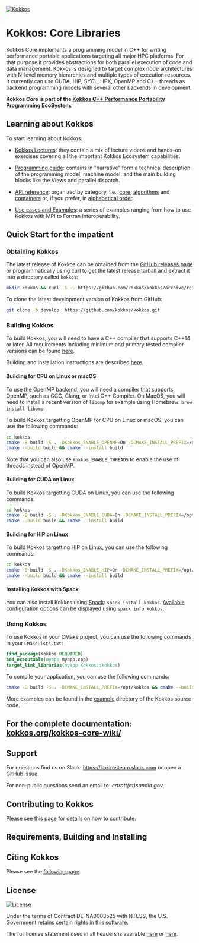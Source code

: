 [![Kokkos](https://avatars2.githubusercontent.com/u/10199860?s=200&v=4)](https://kokkos.org)

# Kokkos: Core Libraries

Kokkos Core implements a programming model in C++ for writing performance portable
applications targeting all major HPC platforms. For that purpose it provides
abstractions for both parallel execution of code and data management.
Kokkos is designed to target complex node architectures with N-level memory
hierarchies and multiple types of execution resources. It currently can use
CUDA, HIP, SYCL, HPX, OpenMP and C++ threads as backend programming models with several other
backends in development.

**Kokkos Core is part of the [Kokkos C++ Performance Portability Programming EcoSystem](https://kokkos.org/about/abstract/).**

## Learning about Kokkos

To start learning about Kokkos:

- [Kokkos Lectures](https://kokkos.org/kokkos-core-wiki/videolectures.html): they contain a mix of lecture videos and hands-on exercises covering all the important Kokkos Ecosystem capabilities.

- [Programming guide](https://kokkos.org/kokkos-core-wiki/programmingguide.html): contains in "narrative" form a technical description of the programming model, machine model, and the main building blocks like the Views and parallel dispatch.

- [API reference](https://kokkos.org/kokkos-core-wiki/): organized by category, i.e., [core](https://kokkos.org/kokkos-core-wiki/API/core-index.html), [algorithms](https://kokkos.org/kokkos-core-wiki/API/algorithms-index.html) and [containers](https://kokkos.org/kokkos-core-wiki/API/containers-index.html) or, if you prefer, in [alphabetical order](https://kokkos.org/kokkos-core-wiki/API/alphabetical.html).

- [Use cases and Examples](https://kokkos.org/kokkos-core-wiki/usecases.html): a series of examples ranging from how to use Kokkos with MPI to Fortran interoperability.

## Quick Start for the impatient

### Obtaining Kokkos

The latest release of Kokkos can be obtained from the [GitHub releases page](https://github.com/kokkos/kokkos/releases/latest)
or programmatically using curl to get the latest release tarball and extract it into a directory called `kokkos`:

```bash
mkdir kokkos && curl -s -L https://github.com/kokkos/kokkos/archive/refs/tags/4.2.00.tar.gz | tar xz - -C kokkos --strip-components 1
```

To clone the latest development version of Kokkos from GitHub:

```bash
git clone -b develop  https://github.com/kokkos/kokkos.git
```

### Building Kokkos

To build Kokkos, you will need to have a C++ compiler that supports C++14 or later.
All requirements including minimum and primary tested compiler versions can be found [here](https://kokkos.org/kokkos-core-wiki/requirements.html).

Building and installation instructions are described [here](https://kokkos.org/kokkos-core-wiki/building.html).

#### Building for CPU on Linux or macOS

To use the OpenMP backend, you will need a compiler that supports OpenMP, such as GCC, Clang, or Intel C++ Compiler.
On MacOS, you will need to install a recent version of `libomp` for example using Homebrew: `brew install libomp`.

To build Kokkos targetting OpenMP for CPU on Linux or macOS, you can use the following commands:

```bash
cd kokkos
cmake -B build -S . -DKokkos_ENABLE_OPENMP=On -DCMAKE_INSTALL_PREFIX=/opt/kokkos
cmake --build build && cmake --install build
```

Note that you can also use `Kokkos_ENABLE_THREADS` to enable the use of threads instead of OpenMP.

#### Building for CUDA on Linux

To build Kokkos targetting CUDA on Linux, you can use the following commands:

```bash
cd kokkos
cmake -B build -S . -DKokkos_ENABLE_CUDA=On -DCMAKE_INSTALL_PREFIX=/opt/kokkos
cmake --build build && cmake --install build
```

#### Building for HIP on Linux

To build Kokkos targetting HIP on Linux, you can use the following commands:

```bash
cd kokkos
cmake -B build -S . -DKokkos_ENABLE_HIP=On -DCMAKE_INSTALL_PREFIX=/opt/kokkos
cmake --build build && cmake --install build
```

#### Installing Kokkos with Spack

You can also install Kokkos using [Spack](https://spack.io/): `spack install kokkos`. [Available configuration options](https://packages.spack.io/package.html?name=kokkos) can be displayed using `spack info kokkos`.


### Using Kokkos

To use Kokkos in your CMake project, you can use the following commands in your `CMakeLists.txt`:

```cmake
find_package(Kokkos REQUIRED)
add_executable(myapp myapp.cpp)
target_link_libraries(myapp Kokkos::kokkos)
```

To compile your application, you can use the following commands:

```bash
cmake -B build -S . -DCMAKE_INSTALL_PREFIX=/opt/kokkos && cmake --build build
```

More examples can be found in the [example](https://github.com/kokkos/kokkos/example) directory of the Kokkos source code.

## For the complete documentation: [kokkos.org/kokkos-core-wiki/](https://kokkos.org/kokkos-core-wiki/)

## Support

For questions find us on Slack: https://kokkosteam.slack.com or open a GitHub issue.

For non-public questions send an email to: *crtrott(at)sandia.gov*

## Contributing to Kokkos

Please see [this page](https://kokkos.org/kokkos-core-wiki/contributing.html) for details on how to contribute.

## Requirements, Building and Installing



## Citing Kokkos

Please see the [following page](https://kokkos.org/kokkos-core-wiki/citation.html).

## License

[![License](https://img.shields.io/badge/License-Apache--2.0_WITH_LLVM--exception-blue)](https://spdx.org/licenses/LLVM-exception.html)

Under the terms of Contract DE-NA0003525 with NTESS,
the U.S. Government retains certain rights in this software.

The full license statement used in all headers is available [here](https://kokkos.org/kokkos-core-wiki/license.html) or
[here](https://github.com/kokkos/kokkos/blob/develop/LICENSE).
